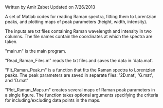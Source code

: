 Written by Amir Zabet
Updated on 7/26/2013

A set of Matlab codes for reading Raman spectra, fitting them to Lorentzian peaks,
and plotting maps of peak parameters (height, width, intensity).

The inputs are txt files containing Raman wavelength and intensity in two columns.
The file names contain the coordinates at which the spectra are taken.

"main.m" is the main program.


"Read_Raman_Files.m" reads the txt files and saves the data in 'data.mat'.

"Fit_Raman_Peak.m" is a function that fits the Raman spectra to Lorentzian peaks.
The peak parameters are saved in separate files: '2D.mat', 'G.mat', and 'D.mat'

"Plot_Raman_Maps.m" creates several maps of Raman peak parameters in a single figure.
The function takes optional arguments specifying the criteria for including/excluding 
data points in the maps.
